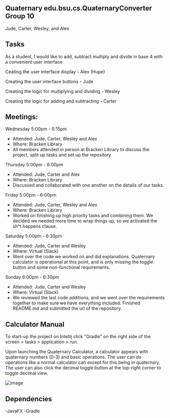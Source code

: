 
## Quaternary edu.bsu.cs.QuaternaryConverter Group 10

Jude, Carter, Wesley, and Alex


## Tasks

As a student, I would like to add, subtract multiply and divide in base 4 with a convenient user interface

Ceating the user interface display - Alex (Hupe)

Creating the user interface buttons - Jude

Creating the logic for multiplying and dividing - Wesley

Creating the logic for adding and subtracting - Carter

## Meetings: 

Wednesday 5:00pm - 6:15pm
 - Attended: Jude, Carter, Wesley and Alex
 - Where: Bracken Library
 - All members attended in person at Bracken Library to discuss the project, split up tasks and set up the repository
 
Thursday 5:00pm - 6:00pm
 - Attended: Jude, Carter and Alex
 - Where: Bracken Library
 - Discussed and collaborated with one another on the details of our tasks. 
 
Friday 5:00pm - 6:00pm
 - Attended: Jude, Carter, Wesley and Alex
 - Where: Bracken Library
 - Worked on finishing up high priority tasks and combining them. We decided we needed more time to wrap things up, so we activated the sh*t happens clause.

Saturday 5:00pm - 6:30pm
 - Attended: Jude, Carter and Wesley
 - Where: Virtual (Slack)
 - Went over the code we worked on and did explanations. Quaternary calculator is operational at this point, and is only missing the toggle button and some non-functional requirements.
 
Sunday 6:00pm - 6:30pm
 - Attended: Jude, Carter and Wesley
 - Where: Virtual (Slack)
 - We reviewed the last code additions, and we went over the requirements together to make sure we have everything included. Finished README.md and submitted the url of the repository.
 
## Calculator Manual
To start-up the project on Intellij click "Gradle" on the right side of the screen > tasks > application > run.

Upon launching the Quaternary Calculator, a calculator appears with quaternary numbers (0-3) and basic operations. The user can do operations like a normal calculator can except for this being in quaternary. The user can also click the decimal toggle button at the top-right corner to toggle decimal view.

![image](https://user-images.githubusercontent.com/77819572/189551046-7688a209-bbd4-4676-9545-1f3e321d42fe.png)
 
## Dependencies
 -JavaFX
 -Gradle
 
 
